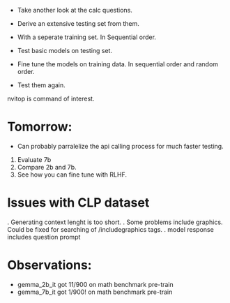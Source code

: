 

- Take another look at the calc questions.
- Derive an extensive testing set from them. 
- With a seperate training set. In Sequential order. 

- Test basic models on testing set. 

- Fine tune the models on training data. In sequential order and random order. 
- Test them again. 



nvitop is command of interest. 


# Tomorrow:
- Can probably parralelize the api calling process for much faster testing.
1. Evaluate 7b 
2. Compare 2b and 7b. 
3. See how you can fine tune with RLHF.



# Issues with CLP dataset
. Generating context lenght is too short.
. Some problems include graphics. Could be fixed for searching of /includegraphics tags.
. model response includes question prompt

# Observations:
- gemma_2b_it got 11/900 on math benchmark pre-train
- gemma_7b_it got 1/900! on math benchmark pre-train
